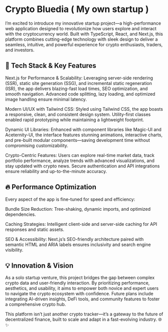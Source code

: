 # Crypto Bluedia ( My own startup )
I’m excited to introduce my innovative startup project—a high-performance web application designed to revolutionize how users explore and interact with the cryptocurrency world. Built with TypeScript, React, and Next.js, this platform combines cutting-edge technology with sleek design to deliver a seamless, intuitive, and powerful experience for crypto enthusiasts, traders, and investors.

## 🚀 Tech Stack & Key Features
Next.js for Performance & Scalability: Leveraging server-side rendering (SSR), static site generation (SSG), and incremental static regeneration (ISR), the app delivers blazing-fast load times, SEO optimization, and smooth navigation. Advanced code splitting, lazy loading, and optimized image handling ensure minimal latency.

Modern UI/UX with Tailwind CSS: Styled using Tailwind CSS, the app boasts a responsive, clean, and consistent design system. Utility-first classes enabled rapid prototyping while maintaining a lightweight footprint.

Dynamic UI Libraries: Enhanced with component libraries like Magic-UI and Aceternity-UI, the interface features stunning animations, interactive charts, and pre-built modular components—saving development time without compromising customizability.

Crypto-Centric Features: Users can explore real-time market data, track portfolio performance, analyze trends with advanced visualizations, and stay updated with crypto news. Secure authentication and API integrations ensure reliability and up-to-the-minute accuracy.

## 🔥 Performance Optimization
Every aspect of the app is fine-tuned for speed and efficiency:

Bundle Size Reduction: Tree-shaking, dynamic imports, and optimized dependencies.

Caching Strategies: Intelligent client-side and server-side caching for API responses and static assets.

SEO & Accessibility: Next.js’s SEO-friendly architecture paired with semantic HTML and ARIA labels ensures inclusivity and search engine visibility.

## 💡 Innovation & Vision
As a solo startup venture, this project bridges the gap between complex crypto data and user-friendly interaction. By prioritizing performance, aesthetics, and usability, it aims to empower both novice and expert users to navigate the crypto ecosystem with confidence. Future plans include integrating AI-driven insights, DeFi tools, and community features to foster a comprehensive crypto hub.

This platform isn’t just another crypto tracker—it’s a gateway to the future of decentralized finance, built to scale and adapt in a fast-evolving industry. 🌐✨
